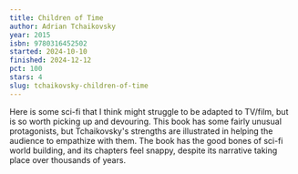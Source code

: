 ```yaml
---
title: Children of Time
author: Adrian Tchaikovsky
year: 2015
isbn: 9780316452502
started: 2024-10-10
finished: 2024-12-12
pct: 100
stars: 4
slug: tchaikovsky-children-of-time
---
```


Here is some sci-fi that I think might struggle to be adapted to TV/film, but is so worth picking up and devouring. This book has some fairly unusual protagonists, but Tchaikovsky's strengths are illustrated in helping the audience to empathize with them. The book has the good bones of sci-fi world building, and its chapters feel snappy, despite its narrative taking place over thousands of years.
